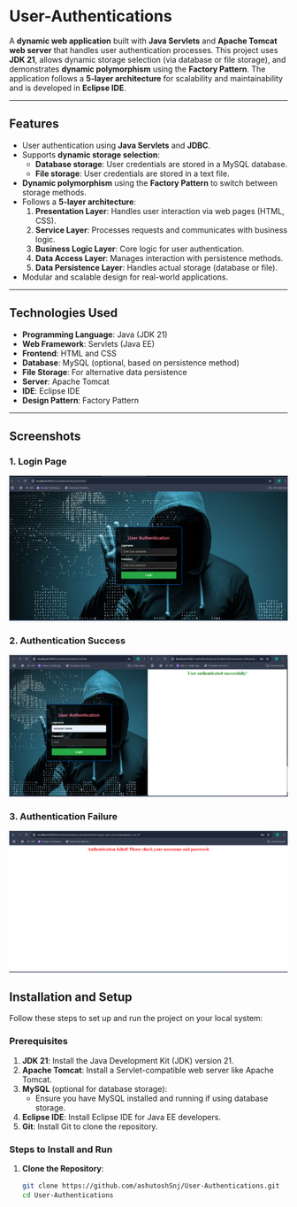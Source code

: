 # User-Authentications

A **dynamic web application** built with **Java Servlets** and **Apache Tomcat web server** that handles user authentication processes.
This project uses **JDK 21**, allows dynamic storage selection (via database or file storage), and demonstrates **dynamic polymorphism** using the **Factory Pattern**. 
The application follows a **5-layer architecture** for scalability and maintainability and is developed in **Eclipse IDE**.

---

## Features

- User authentication using **Java Servlets** and **JDBC**.
- Supports **dynamic storage selection**:
  - **Database storage**: User credentials are stored in a MySQL database.
  - **File storage**: User credentials are stored in a text file.
- **Dynamic polymorphism** using the **Factory Pattern** to switch between storage methods.
- Follows a **5-layer architecture**:
  1. **Presentation Layer**: Handles user interaction via web pages (HTML, CSS).
  2. **Service Layer**: Processes requests and communicates with business logic.
  3. **Business Logic Layer**: Core logic for user authentication.
  4. **Data Access Layer**: Manages interaction with persistence methods.
  5. **Data Persistence Layer**: Handles actual storage (database or file).
- Modular and scalable design for real-world applications.

---

## Technologies Used

- **Programming Language**: Java (JDK 21)
- **Web Framework**: Servlets (Java EE)
- **Frontend**: HTML and CSS
- **Database**: MySQL (optional, based on persistence method)
- **File Storage**: For alternative data persistence
- **Server**: Apache Tomcat
- **IDE**: Eclipse IDE
- **Design Pattern**: Factory Pattern

---

## Screenshots
### 1. Login Page
![Login Page](UserAuthentication/src/main/webapp/login_page.png.png)

### 2. Authentication Success
![Authentication Success](UserAuthentication/src/main/webapp/Successfully_login.png.png)

### 3. Authentication Failure
![Authentication Failure](UserAuthentication/src/main/webapp/not_login.png.png)


## Installation and Setup

Follow these steps to set up and run the project on your local system:

### Prerequisites

1. **JDK 21**: Install the Java Development Kit (JDK) version 21.
2. **Apache Tomcat**: Install a Servlet-compatible web server like Apache Tomcat.
3. **MySQL** (optional for database storage):
   - Ensure you have MySQL installed and running if using database storage.
4. **Eclipse IDE**: Install Eclipse IDE for Java EE developers.
5. **Git**: Install Git to clone the repository.

### Steps to Install and Run

1. **Clone the Repository**:
   ```bash
   git clone https://github.com/ashutoshSnj/User-Authentications.git
   cd User-Authentications
